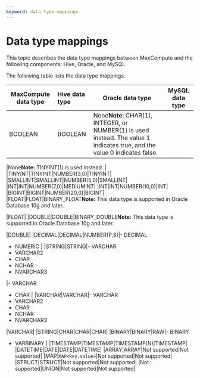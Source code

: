 ```yaml
---
keyword: data type mappings
---
```


# Data type mappings

This topic describes the data type mappings between MaxCompute and the following components: Hive, Oracle, and MySQL.

The following table lists the data type mappings.

|MaxCompute data type|Hive data type|Oracle data type|MySQL data type|
|--------------------|:-------------|----------------|---------------|
|BOOLEAN|BOOLEAN|None**Note:** CHAR\(1\), INTEGER, or NUMBER\(1\) is used instead. The value 1 indicates true, and the value 0 indicates false.

|None**Note:** TINYINT\(1\) is used instead. |
|TINYINT|TINYINT|NUMBER\(3,0\)|TINYINT|
|SMALLINT|SMALLINT|NUMBER\(5,0\)|SMALLINT|
|INT|INT|NUMBER\(7,0\)|MEDIUMINT|
|INT|INT|NUMBER\(10,0\)|INT|
|BIGINT|BIGINT|NUMBER\(20,0\)|BIGINT|
|FLOAT|FLOAT|BINARY\_FLOAT**Note:** This data type is supported in Oracle Database 10g and later.

|FLOAT|
|DOUBLE|DOUBLE|BINARY\_DOUBLE**Note:** This data type is supported in Oracle Database 10g and later.

|DOUBLE|
|DECIMAL|DECIMAL|NUMBER\(P,S\)|-   DECIMAL
-   NUMERIC |
|STRING|STRING|-   VARCHAR
-   VARCHAR2
-   CHAR
-   NCHAR
-   NVARCHAR3

|-   VARCHAR
-   CHAR |
|VARCHAR|VARCHAR|-   VARCHAR
-   VARCHAR2
-   CHAR
-   NCHAR
-   NVARCHAR3

|VARCHAR|
|STRING|CHAR|CHAR|CHAR|
|BINARY|BINARY|RAW|-   BINARY
-   VARBINARY |
|TIMESTAMP|TIMESTAMP|TIMESTAMP\(N\)|TIMESTAMP|
|DATETIME|DATE|DATE|DATETIME|
|ARRAY|ARRAY|Not supported|Not supported|
|MAP|`MAP<key,value>`|Not supported|Not supported|
|STRUCT|STRUCT|Not supported|Not supported|
|Not supported|UNION|Not supported|Not supported|

